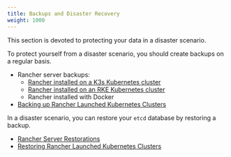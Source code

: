 ```yaml
---
title: Backups and Disaster Recovery
weight: 1000
---
```


This section is devoted to protecting your data in a disaster scenario.


To protect yourself from a disaster scenario, you should create backups on a regular basis.

  - Rancher server backups:
    - [Rancher installed on a K3s Kubernetes cluster](./backups/k3s-backups)
    - [Rancher installed on an RKE Kubernetes cluster](./backups/ha-backups)
    - Rancher installed with Docker
  - [Backing up Rancher Launched Kubernetes Clusters]({{<baseurl>}}/rancher/v2.x/en/cluster-admin/backing-up-etcd/)


In a disaster scenario, you can restore your `etcd` database by restoring a backup.

   - [Rancher Server Restorations]({{<baseurl>}}/rancher/v2.x/en/backups/restorations)
   - [Restoring Rancher Launched Kubernetes Clusters]({{<baseurl>}}/rancher/v2.x/en/cluster-admin/restoring-etcd/)
